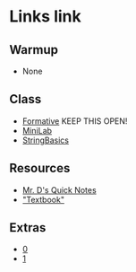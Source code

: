# Links link
## Warmup
* None
## Class
* [Formative](https://app.formative.com/formatives/61b37b040e1fd7618b0fe46a) KEEP THIS OPEN!
* [MiniLab](https://replit.com/team/APCSA-Block8-2122/BibliophileMiniLab)
* [StringBasics](https://replit.com/team/APCSA-Block8-2122/StringBasics)


## Resources
* [Mr. D's Quick Notes](https://replit.com/@APCSA-Block8-2122/Coursework01MrDsQuickNotes)
* ["Textbook"](https://csawesome.runestone.academy/runestone/books/published/csawesome/index.html)
## Extras
* [0](https://replit.com/team/APCSA-Block8-2122/0)
* [1](https://replit.com/team/APCSA-Block8-2122/1)
